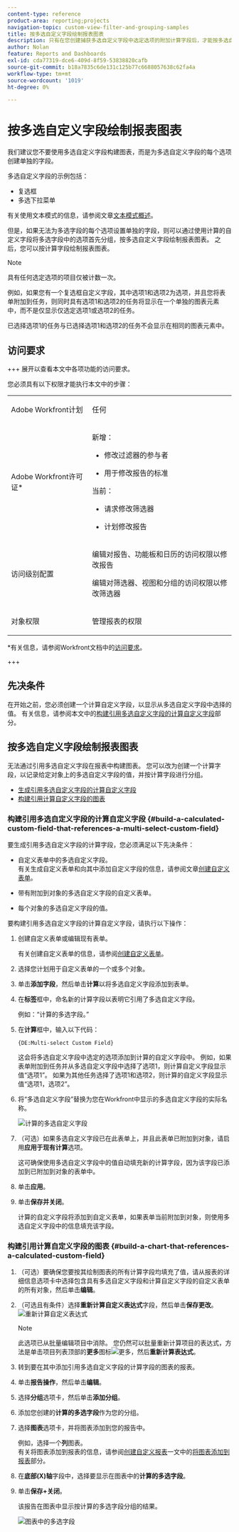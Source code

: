 ```yaml
---
content-type: reference
product-area: reporting;projects
navigation-topic: custom-view-filter-and-grouping-samples
title: 按多选自定义字段绘制报表图表
description: 只有在您创建捕获多选自定义字段中选定选项的附加计算字段后，才能按多选自定义字段绘制报表的图表。
author: Nolan
feature: Reports and Dashboards
exl-id: cda77319-dce6-409d-8f59-53838820cafb
source-git-commit: b18a7835c6de131c125b77c6688057638c62fa4a
workflow-type: tm+mt
source-wordcount: '1019'
ht-degree: 0%

---
```


# 按多选自定义字段绘制报表图表

<!--Audited: 11/2024-->

<!--<span class="preview">The highlighted information on this page refers to functionality not yet generally available. It is available for all customers in the Preview environment and for a select group of customers in the Production environment.</span>-->

我们建议您不要使用多选自定义字段构建图表，而是为多选自定义字段的每个选项创建单独的字段。

多选自定义字段的示例包括：

* 复选框
* 多选下拉菜单

有关使用文本模式的信息，请参阅文章[文本模式概述](../../../reports-and-dashboards/reports/text-mode/understand-text-mode.md)。

但是，如果无法为多选字段的每个选项设置单独的字段，则可以通过使用计算的自定义字段将多选字段中的选项首先分组，按多选自定义字段绘制报表图表。 之后，您可以按计算字段绘制报表图表。

>[!NOTE]
>
>具有任何选定选项的项目仅被计数一次。
>
>例如，如果您有一个复选框自定义字段，其中选项1和选项2为选项，并且您将表单附加到任务，则同时具有选项1和选项2的任务将显示在一个单独的图表元素中，而不是仅显示仅选定选项1或选项2的任务。
>
>已选择选项1的任务与已选择选项1和选项2的任务不会显示在相同的图表元素中。

## 访问要求

+++ 展开以查看本文中各项功能的访问要求。

您必须具有以下权限才能执行本文中的步骤：

<table style="table-layout:auto"> 
 <col> 
 <col> 
 <tbody> 
  <tr> 
   <td role="rowheader">Adobe Workfront计划</td> 
   <td> <p>任何</p> </td> 
  </tr> 
  <tr> 
   <td role="rowheader">Adobe Workfront许可证*</td> 
   <td> 
    <p>新增：</p>
   <ul><li><p>修改过滤器的参与者 </p></li>
   <li><p>用于修改报告的标准</p></li> </ul>

<p>当前：</p>
   <ul><li><p>请求修改筛选器 </p></li>
   <li><p>计划修改报告</p></li> </ul></td> 
  </tr> 
  <tr> 
   <td role="rowheader">访问级别配置</td> 
   <td> <p>编辑对报告、功能板和日历的访问权限以修改报告</p> <p>编辑对筛选器、视图和分组的访问权限以修改筛选器</p> </td> 
  </tr> 
  <tr> 
   <td role="rowheader">对象权限</td> 
   <td> <p>管理报表的权限</p>  </td> 
  </tr> 
 </tbody> 
</table>

*有关信息，请参阅Workfront文档中的[访问要求](/help/quicksilver/administration-and-setup/add-users/access-levels-and-object-permissions/access-level-requirements-in-documentation.md)。

+++

## 先决条件

在开始之前，您必须创建一个计算自定义字段，以显示从多选自定义字段中选择的值。 有关信息，请参阅本文中的[构建引用多选自定义字段的计算自定义字段](#build-a-calculated-custom-field-that-references-a-multi-select-custom-field)部分。

## 按多选自定义字段绘制报表图表

<!--
<p data-mc-conditions="QuicksilverOrClassic.Draft mode">(NOTE: this moved to its own article, linked in the Note above!)</p>
-->

无法通过引用多选自定义字段在报表中构建图表。 您可以改为创建一个计算字段，以记录给定对象上的多选自定义字段的值，并按计算字段进行分组。 

* [生成引用多选自定义字段的计算自定义字段](#build-a-calculated-custom-field-that-references-a-multi-select-custom-field)
* [构建引用计算自定义字段的图表](#build-a-chart-that-references-a-calculated-custom-field)

### 构建引用多选自定义字段的计算自定义字段 {#build-a-calculated-custom-field-that-references-a-multi-select-custom-field}

要生成引用多选自定义字段的计算字段，您必须满足以下先决条件：

* 自定义表单中的多选自定义字段。\
  有关生成自定义表单和向其中添加自定义字段的信息，请参阅文章[创建自定义表单](/help/quicksilver/administration-and-setup/customize-workfront/create-manage-custom-forms/form-designer/design-a-form/design-a-form.md)。

* 带有附加到对象的多选自定义字段的自定义表单。
* 每个对象的多选自定义字段的值。

要构建引用多选自定义字段的计算自定义字段，请执行以下操作：

1. 创建自定义表单或编辑现有表单。

   有关创建自定义表单的信息，请参阅[创建自定义表单](/help/quicksilver/administration-and-setup/customize-workfront/create-manage-custom-forms/form-designer/design-a-form/design-a-form.md)。

1. 选择您计划用于自定义表单的一个或多个对象。
1. 单击&#x200B;**添加字段**，然后单击&#x200B;**计算**&#x200B;以将多选自定义字段添加到表单。

1. 在&#x200B;**标签**&#x200B;框中，命名新的计算字段以表明它引用了多选自定义字段。

   例如：“计算的多选字段。”

1. 在&#x200B;**计算**&#x200B;框中，输入以下代码：

   `{DE:Multi-select Custom Field}`

   这会将多选自定义字段中选定的选项添加到计算的自定义字段中。 例如，如果表单附加到任务并从多选自定义字段中选择了选项1，则计算自定义字段显示值“选项1”。 如果为其他任务选择了选项1和选项2，则计算的自定义字段显示值“选项1，选项2”。

1. 将“多选自定义字段”替换为您在Workfront中显示的多选自定义字段的实际名称。

   ![计算的多选自定义字段](assets/calculated-multi-select-custom-field-nwe-350x223.png)

1. （可选）如果多选自定义字段已在此表单上，并且此表单已附加到对象，请启用&#x200B;**应用于现有计算**&#x200B;选项。

   这可确保使用多选自定义字段中的值自动填充新的计算字段，因为该字段已添加到已附加到对象的表单中。

1. 单击&#x200B;**应用**。
1. 单击&#x200B;**保存并关闭**。

   计算的自定义字段将添加到自定义表单，如果表单当前附加到对象，则使用多选自定义字段中的信息填充该字段。

### 构建引用计算自定义字段的图表 {#build-a-chart-that-references-a-calculated-custom-field}

1. （可选）要确保您要按其绘制图表的所有计算字段均填充了值，请从报表的详细信息选项卡中选择包含具有多选自定义字段和计算自定义字段的自定义表单的所有对象，然后单击&#x200B;**编辑**。
1. （可选且有条件）选择&#x200B;**重新计算自定义表达式**&#x200B;字段，然后单击&#x200B;**保存更改**。\
   ![重新计算自定义表达式](assets/recalculate-custom-expressions-350x259.png)

   >[!NOTE]
   >
   >此选项已从批量编辑项目中消除。  您仍然可以批量重新计算项目的表达式，方法是单击项目列表顶部的&#x200B;**更多**&#x200B;图标![更多](assets/more-icon-45x33.png)，然后&#x200B;**重新计算表达式**。

1. 转到要在其中添加引用多选自定义字段的计算字段的图表的报表。
1. 单击&#x200B;**报告操作**，然后单击&#x200B;**编辑**。

1. 选择<strong>分组</strong>选项卡，然后单击<strong>添加分组</strong>。
1. 添加您创建的<strong>计算的多选字段</strong>作为您的分组。
1. 选择<strong>图表</strong>选项卡，并将图表添加到您的报告中。

   例如，选择一个&#x200B;**列**图表。
   <br>有关将图表添加到报表的信息，请参阅<a href="../../../reports-and-dashboards/reports/creating-and-managing-reports/create-custom-report.md" class="MCXref xref">创建自定义报表</a>一文中的<a href="../../../reports-and-dashboards/reports/creating-and-managing-reports/create-custom-report.md#add-a-chart" class="MCXref xref">将图表添加到报表</a>部分。
1. 在&#x200B;**底部(X)轴**&#x200B;字段中，选择要显示在图表中的<strong>计算的多选字段</strong>。
1. 单击<strong>保存+关闭</strong>。

   该报告在图表中显示按计算的多选字段分组的结果。

   ![图表中的多选字段](assets/chart-multi-select-field-column-chart-example.png)
